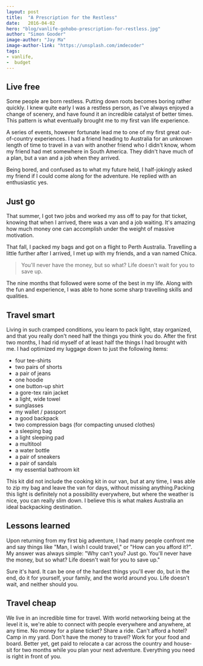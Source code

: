 ```yaml
---
layout: post
title:  "A Prescription for the Restless"
date:   2016-04-02
hero: "blog/vanlife-gohobo-prescription-for-restless.jpg"
author: "Simon Gooder"
image-author: "Jay Ma"
image-author-link: "https://unsplash.com/imdecoder"
tags: 
- vanlife, 
-  budget
---
```


## Live free

Some people are born restless. Putting down roots becomes boring rather quickly. I knew quite early I was a restless person, as I've always enjoyed a change of scenery, and have found it an incredible catalyst of better times.
This pattern is what eventually brought me to my first van life experience. 

A series of events, however fortunate lead me to one of my first great out-of-country experiences. I had a friend heading to Australia for an unknown length of time to travel in a van with another friend who I didn't know, whom my friend had met somewhere in South America. They didn't have much of a plan, but a van and a job when they arrived. 

Being bored, and confused as to what my future held, I half-jokingly asked my friend if I could come along for the adventure. He replied with an enthusiastic yes.

## Just go

That summer, I got two jobs and worked my ass off to pay for that ticket, knowing that when I arrived, there was a van and a job waiting. It's amazing how much money one can accomplish under the weight of massive motivation.

That fall, I packed my bags and got on a flight to Perth Australia. Travelling a little further after I arrived, I met up with my friends, and a van named Chica. 

>You'll never have the money, but so what? Life doesn't wait for you to save up.


The nine months that followed were some of the best in my life. Along with the fun and experience, I was able to hone some sharp travelling skills and qualities.

## Travel smart 

Living in such cramped conditions, you learn to pack light, stay organized, and that you really don't need half the things you think you do. After the first two months, I had rid myself of at least half the things I had brought with me. I had optimized my luggage down to just the following items:  
- four tee-shirts  
- two pairs of shorts  
- a pair of jeans  
- one hoodie  
- one button-up shirt  
- a gore-tex rain jacket  
- a light, wide towel  
- sunglasses  
- my wallet / passport  
- a good backpack  
- two compression bags (for compacting unused clothes)  
- a sleeping bag  
- a light sleeping pad  
- a multitool  
- a water bottle  
- a pair of sneakers  
- a pair of sandals  
- my essential bathroom kit  

This kit did not include the cooking kit in our van, but at any time, I was able to zip my bag and leave the van for days, without missing anything.Packing this light is definitely not a possibility everywhere, but where the weather is nice, you can really slim down. I believe this is what makes Australia an ideal backpacking destination.

## Lessons learned

Upon returning from my first big adventure, I had many people confront me and say things like "Man, I wish I could travel," or "How can you afford it?". My answer was always simple: "Why can't you? Just go. You'll never have the money, but so what? Life doesn't wait for you to save up."

Sure it's hard. It can be one of the hardest things you'll ever do, but in the end, do it for yourself, your family, and the world around you. Life doesn't wait, and neither should you.

## Travel cheap

We live in an incredible time for travel. With world networking being at the level it is, we're able to connect with people everywhere and anywhere, at any time. No money for a plane ticket? Share a ride. Can't afford a hotel? Camp in my yard. Don't have the money to travel? Work for your food and board. Better yet, get paid to relocate a car across the country and house-sit for two months while you plan your next adventure. Everything you need is right in front of you. 